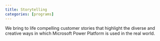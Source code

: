 ```yaml
---
title: Storytelling
categories: [programs]
---
```


We bring to life compelling customer stories that highlight the diverse and creative ways in which Microsoft Power Platform is used in the real world.